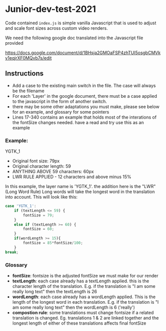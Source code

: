 # Junior-dev-test-2021

Code contained `index.js` is simple vanilla Javascript that is used to adjust and scale font sizes across custom video renders.

We need the following google doc translated into the Javascript file provided

<https://docs.google.com/document/d/1BHsja2GMOaFSP4zhTUI5osgbCMVkv1eqjrXF0MQvb7s/edit>

## Instructions
* Add a case to the existing main switch in the file. The case will always be the filename
* For each 'Layer' in the google document, there must be a case applied to the javascript in the form of another switch.
* there may be some other adaptations you must make, please see below for an example, and glossary for some pointers
* Lines 17-340 contains an example that holds most of the interations of the fontSize changes needed. have a read and try use this as an example

### Example:

YGTK_1
* Original font size: 79px
* Original character length: 59
* ANYTHING ABOVE 59 characters: 60px 
* LWR RULE APPLIED - 12 characters and above minus 15%

In this example, the layer name is 'YGTK_1'. the addition here is the "LWR" (Long Word Rule) Long words will take the longest word in the translation into account. This will look like this:

``` js
case 'YGTK_1':    
    if (textLength <= 59) {
        fontSize = 79;
    }
    else if (textLength >= 60) {
        fontSize = 60;
    }
    if(wordLength >= 15){
        fontSize = 85*fontSize/100;
    }
break;
```

### Glossary

* **fontSize**: fontsize is the adjusted fontSize we must make for our render
* **textLength**: each case already has a textLength applied. this is the character length of the translation. E.g. if the translation is "I am some really long text" then the textLength is 26
* **wordLength**: each case already has a wordLength applied. This is the length of the longest word in each translation. E.g. if the translation is "I am some really long text" then the wordLength is 6 ('really')
* **compostion rule**: some translations must change fontsize if a related translation is changed. Eg. translations 1 & 2 are linked together and the longest length of either of these translations affects final fontSize
